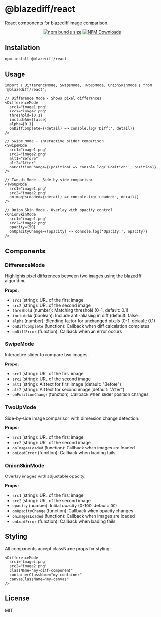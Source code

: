 # @blazediff/react

React components for blazediff image comparison.

<div align="center">

[![npm bundle size](https://img.shields.io/bundlephobia/min/%40blazediff%2Freact)](https://www.npmjs.com/package/@blazediff/react)
[![NPM Downloads](https://img.shields.io/npm/dy/%40blazediff%2Freact)](https://www.npmjs.com/package/@blazediff/react)

</div>

## Installation

```bash
npm install @blazediff/react
```

## Usage

```tsx
import { DifferenceMode, SwipeMode, TwoUpMode, OnionSkinMode } from '@blazediff/react';

// Difference Mode - Shows pixel differences
<DifferenceMode
  src1="image1.png"
  src2="image2.png"
  threshold={0.1}
  includeAA={false}
  alpha={0.1}
  onDiffComplete={(detail) => console.log('Diff:', detail)}
/>

// Swipe Mode - Interactive slider comparison
<SwipeMode
  src1="image1.png"
  src2="image2.png"
  alt1="Before"
  alt2="After"
  onPositionChange={(position) => console.log('Position:', position)}
/>

// Two-Up Mode - Side-by-side comparison
<TwoUpMode
  src1="image1.png"
  src2="image2.png"
  onImagesLoaded={(detail) => console.log('Loaded:', detail)}
/>

// Onion Skin Mode - Overlay with opacity control
<OnionSkinMode
  src1="image1.png"
  src2="image2.png"
  opacity={50}
  onOpacityChange={(opacity) => console.log('Opacity:', opacity)}
/>
```

## Components

### DifferenceMode

Highlights pixel differences between two images using the blazediff algorithm.

**Props:**
- `src1` (string): URL of the first image
- `src2` (string): URL of the second image
- `threshold` (number): Matching threshold (0-1, default: 0.1)
- `includeAA` (boolean): Include anti-aliasing in diff (default: false)
- `alpha` (number): Blending factor for unchanged pixels (0-1, default: 0.1)
- `onDiffComplete` (function): Callback when diff calculation completes
- `onDiffError` (function): Callback when an error occurs

### SwipeMode

Interactive slider to compare two images.

**Props:**
- `src1` (string): URL of the first image
- `src2` (string): URL of the second image
- `alt1` (string): Alt text for first image (default: "Before")
- `alt2` (string): Alt text for second image (default: "After")
- `onPositionChange` (function): Callback when slider position changes

### TwoUpMode

Side-by-side image comparison with dimension change detection.

**Props:**
- `src1` (string): URL of the first image
- `src2` (string): URL of the second image
- `onImagesLoaded` (function): Callback when images are loaded
- `onLoadError` (function): Callback when loading fails

### OnionSkinMode

Overlay images with adjustable opacity.

**Props:**
- `src1` (string): URL of the first image
- `src2` (string): URL of the second image
- `opacity` (number): Initial opacity (0-100, default: 50)
- `onOpacityChange` (function): Callback when opacity changes
- `onImagesLoaded` (function): Callback when images are loaded
- `onLoadError` (function): Callback when loading fails

## Styling

All components accept className props for styling:

```tsx
<DifferenceMode
  src1="image1.png"
  src2="image2.png"
  className="my-diff-component"
  containerClassName="my-container"
  canvasClassName="my-canvas"
/>
```

## License

MIT